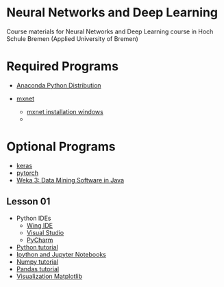# Neural Networks and Deep Learning
Course materials for Neural Networks and Deep Learning course in Hoch Schule Bremen (Applied University of Bremen)


# Required Programs

- [Anaconda Python Distribution](https://www.anaconda.com/distribution/)

- [mxnet](http://mxnet.incubator.apache.org/test/get_started/install.html)
    - [mxnet installation windows](http://mxnet.incubator.apache.org/test/get_started/windows_setup.html)
    - 


# Optional Programs

- [keras](https://keras.io/#installation)
- [pytorch](https://pytorch.org/get-started/locally/) 
- [Weka 3: Data Mining Software in Java](https://www.cs.waikato.ac.nz/ml/weka/downloading.html)


## Lesson 01

- Python IDEs
    - [Wing IDE](https://wingware.com/)
    - [Visual Studio](https://visualstudio.microsoft.com/vs/features/python/)
    - [PyCharm](https://www.jetbrains.com/pycharm)
- [Python tutorial](python-introduction.md)
- [Ipython and Jupyter Notebooks](https://jakevdp.github.io/PythonDataScienceHandbook/01.00-ipython-beyond-normal-python.html)
- [Numpy tutorial](https://jakevdp.github.io/PythonDataScienceHandbook/02.00-introduction-to-numpy.html)
- [Pandas tutorial](https://jakevdp.github.io/PythonDataScienceHandbook/03.00-introduction-to-pandas.html)
- [Visualization Matplotlib](https://jakevdp.github.io/PythonDataScienceHandbook/04.00-introduction-to-matplotlib.html)